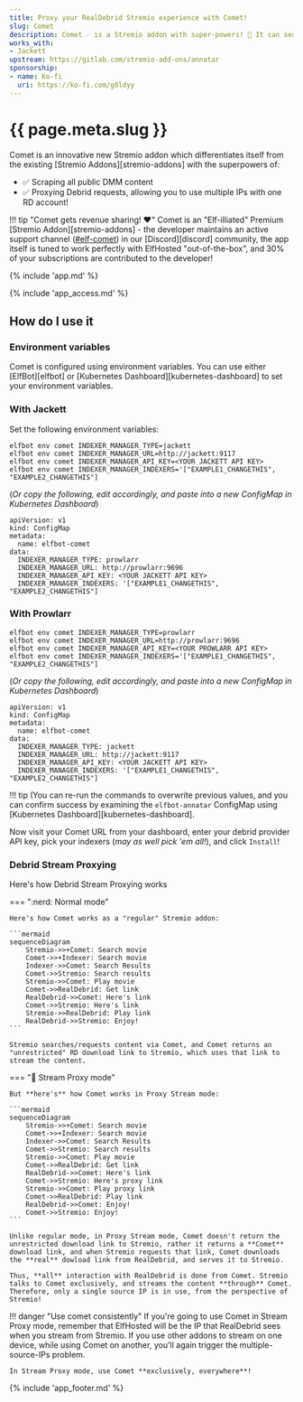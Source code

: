 ```yaml
---
title: Proxy your RealDebrid Stremio experience with Comet!
slug: Comet
description: Comet ☄️ is a Stremio addon with super-powers! 🦸 It can search public DMM hashlists, and it can proxy your streams, bypassing RealDebrid's one-ip-per-account limitation!
works_with:
- Jackett
upstream: https://gitlab.com/stremio-add-ons/annatar
sponsorship: 
- name: Ko-fi
  uri: https://ko-fi.com/g0ldyy
---
```


# {{ page.meta.slug }}

Comet is an innovative new Stremio addon which differentiates itself from the existing [Stremio Addons][stremio-addons] with the superpowers of:

* :white_check_mark: Scraping all public DMM content
* :white_check_mark: Proxying Debrid requests, allowing you to use multiple IPs with one RD account!

!!! tip "Comet gets revenue sharing! :heart:"
    Comet is an "Elf-illiated" Premium [Stremio Addon][stremio-addons] - the developer maintains an active support channel ([#elf-comet](https://discord.com/channels/396055506072109067/1256404447723126916)) in our [Discord][discord] community, the app itself is tuned to work perfectly with ElfHosted "out-of-the-box", and 30% of your subscriptions are contributed to the developer!

{% include 'app.md' %}

{% include 'app_access.md' %}

## How do I use it

### Environment variables

Comet is configured using environment variables. You can use either [ElfBot][elfbot] or [Kubernetes Dashboard][kubernetes-dashboard] to set your environment variables.

### With Jackett

Set the following environment variables:

```
elfbot env comet INDEXER_MANAGER_TYPE=jackett
elfbot env comet INDEXER_MANAGER_URL=http://jackett:9117
elfbot env comet INDEXER_MANAGER_API_KEY=<YOUR JACKETT API KEY>
elfbot env comet INDEXER_MANAGER_INDEXERS='["EXAMPLE1_CHANGETHIS", "EXAMPLE2_CHANGETHIS"]
```

(*Or copy the following, edit accordingly, and paste into a new ConfigMap in Kubernetes Dashboard*)

```
apiVersion: v1
kind: ConfigMap
metadata:
  name: elfbot-comet
data:
  INDEXER_MANAGER_TYPE: prowlarr
  INDEXER_MANAGER_URL: http://prowlarr:9696
  INDEXER_MANAGER_API_KEY: <YOUR JACKETT API KEY>
  INDEXER_MANAGER_INDEXERS: '["EXAMPLE1_CHANGETHIS", "EXAMPLE2_CHANGETHIS"]
```

### With Prowlarr

```
elfbot env comet INDEXER_MANAGER_TYPE=prowlarr
elfbot env comet INDEXER_MANAGER_URL=http://prowlarr:9696
elfbot env comet INDEXER_MANAGER_API_KEY=<YOUR PROWLARR API KEY>
elfbot env comet INDEXER_MANAGER_INDEXERS='["EXAMPLE1_CHANGETHIS", "EXAMPLE2_CHANGETHIS"]
```

(*Or copy the following, edit accordingly, and paste into a new ConfigMap in Kubernetes Dashboard*)

```
apiVersion: v1
kind: ConfigMap
metadata:
  name: elfbot-comet
data:
  INDEXER_MANAGER_TYPE: jackett
  INDEXER_MANAGER_URL: http://jackett:9117
  INDEXER_MANAGER_API_KEY: <YOUR JACKETT API KEY>
  INDEXER_MANAGER_INDEXERS: '["EXAMPLE1_CHANGETHIS", "EXAMPLE2_CHANGETHIS"]
```

!!! tip
    (You can re-run the commands to overwrite previous values, and you can confirm success by examining the `elfbot-annatar` ConfigMap using [Kubernetes Dashboard][kubernetes-dashboard].

Now visit your Comet URL from your dashboard, enter your debrid provider API key, pick your indexers (*may as well pick 'em all!*), and click `Install`!

### Debrid Stream Proxying

Here's how Debrid Stream Proxying works

=== ":nerd: Normal mode"

    Here's how Comet works as a "regular" Stremio addon:

    ```mermaid
    sequenceDiagram
        Stremio->>+Comet: Search movie
        Comet->>+Indexer: Search movie
        Indexer->>Comet: Search Results
        Comet->>Stremio: Search results
        Stremio->>Comet: Play movie
        Comet->>RealDebrid: Get link
        RealDebrid->>Comet: Here's link
        Comet->>Stremio: Here's link
        Stremio->>RealDebrid: Play link
        RealDebrid->>Stremio: Enjoy!
    ```

    Stremio searches/requests content via Comet, and Comet returns an "unrestricted" RD download link to Stremio, which uses that link to stream the content.

=== ":superhero: Stream Proxy mode"

    But **here's** how Comet works in Proxy Stream mode:

    ```mermaid
    sequenceDiagram
        Stremio->>+Comet: Search movie
        Comet->>+Indexer: Search movie
        Indexer->>Comet: Search Results
        Comet->>Stremio: Search results
        Stremio->>Comet: Play movie
        Comet->>RealDebrid: Get link
        RealDebrid->>Comet: Here's link
        Comet->>Stremio: Here's proxy link
        Stremio->>Comet: Play proxy link
        Comet->>RealDebrid: Play link
        RealDebrid->>Comet: Enjoy!
        Comet->>Stremio: Enjoy!
    ```

    Unlike regular mode, in Proxy Stream mode, Comet doesn't return the unrestricted download link to Stremio, rather it returns a **Comet** download link, and when Stremio requests that link, Comet downloads the **real** dowload link from RealDebrid, and serves it to Stremio.

    Thus, **all** interaction with RealDebrid is done from Comet. Stremio talks to Comet exclusively, and streams the content **through** Comet. Therefore, only a single source IP is in use, from the perspective of Stremio!

!!! danger "Use comet consistently"
    If you're going to use Comet in Stream Proxy mode, remember that ElfHosted will be the IP that RealDebrid sees when you stream from Stremio. If you use other addons to stream on one device, while using Comet on another, you'll again trigger the multiple-source-IPs problem.

    In Stream Proxy mode, use Comet **exclusively, everywhere**!

{% include 'app_footer.md' %}